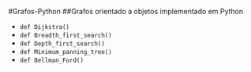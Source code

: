 #Grafos-Python
##Grafos orientado a objetos implementado em Python

  * `def Dijkstra()`
  * `def Breadth_first_search()`
  * `def Depth_first_search()`
  * `def Minimum_panning_tree()`
  * `def Bellman_Ford()`

